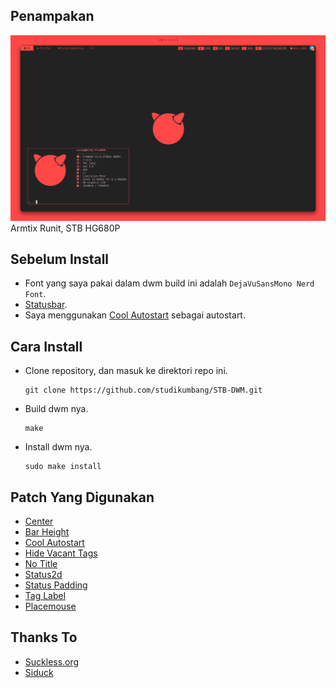 ## Penampakan
![penampakan](Penampakan1.png)
Armtix Runit, STB HG680P

## Sebelum Install
- Font yang saya pakai dalam dwm build ini adalah `DejaVuSansMono Nerd Font`.
- [Statusbar](https://raw.githubusercontent.com/studikumbang/STB-DWM/master/bar).
- Saya menggunakan [Cool Autostart](https://dwm.suckless.org/patches/cool_autostart/) sebagai autostart. 

## Cara Install
- Clone repository, dan masuk ke direktori repo ini.
  ```
  git clone https://github.com/studikumbang/STB-DWM.git
  ```
- Build dwm nya.
  ```
  make
  ```
- Install dwm nya.
  ```
  sudo make install
  ```

## Patch Yang Digunakan
- [Center](https://dwm.suckless.org/patches/center/)
- [Bar Height](https://dwm.suckless.org/patches/bar_height/)
- [Cool Autostart](https://dwm.suckless.org/patches/cool_autostart/)
- [Hide Vacant Tags](https://dwm.suckless.org/patches/hide_vacant_tags/)
- [No Title](https://dwm.suckless.org/patches/notitle/)
- [Status2d](https://dwm.suckless.org/patches/status2d/)
- [Status Padding](https://dwm.suckless.org/patches/statuspadding/)
- [Tag Label](https://dwm.suckless.org/patches/taglabels/)
- [Placemouse](https://github.com/bakkeby/patches/wiki/placemouse)

## Thanks To
- [Suckless.org](https://suckless.org/)
- [Siduck](https://github.com/siduck76/chadwm)

